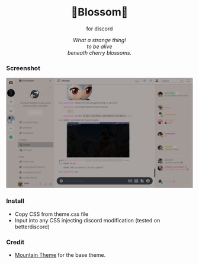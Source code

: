 <h1 align="center">🌸Blossom🌸</h1>
<p align="center">for discord</p>
<p align="center"><i>What a strange thing!<br>  
to be alive<br>  
beneath cherry blossoms.</i></p>

### Screenshot

![Screenshot of the discord theme](https://github.com/blossom-theme/discord/blob/main/scrot/screen.png "Blossom Discord Theme")

### Install

 - Copy CSS from theme.css file
 - Input into any CSS injecting discord modification (tested on betterdiscord)


### Credit

  - [Mountain Theme](https://github.com/mountain-theme/discord) for the base theme.
